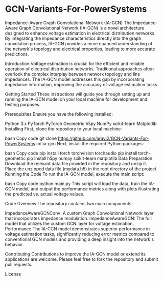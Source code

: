 # GCN-Variants-For-PowerSystems
Impedance-Aware Graph Convolutional Network (IA-GCN)
The Impedance-Aware Graph Convolutional Network (IA-GCN) is a novel architecture designed to enhance voltage estimation in electrical distribution networks. By integrating the impedance characteristics directly into the graph convolution process, IA-GCN provides a more nuanced understanding of the network's topology and electrical properties, leading to more accurate predictions.

Introduction
Voltage estimation is crucial for the efficient and reliable operation of electrical distribution networks. Traditional approaches often overlook the complex interplay between network topology and line impedances. The IA-GCN model addresses this gap by incorporating impedance information, improving the accuracy of voltage estimation tasks.

Getting Started
These instructions will guide you through setting up and running the IA-GCN model on your local machine for development and testing purposes.

Prerequisites
Ensure you have the following installed:

Python 3.x
PyTorch
PyTorch Geometric
h5py
NumPy
scikit-learn
Matplotlib
Installing
First, clone the repository to your local machine:

bash
Copy code
git clone https://github.com/aravi2/GCN-Variants-For-PowerSystems
cd ia-gcn
Next, install the required Python packages:

bash
Copy code
pip install torch torchvision torchaudio
pip install torch-geometric
pip install h5py numpy scikit-learn matplotlib
Data Preparation
Download the relevant data file provided in the repository and unzip it.
Place the unzipped data file (mydata.h5) in the root directory of the project.
Running the Code
To run the IA-GCN model, execute the main script:

bash
Copy code
python main.py
This script will load the data, train the IA-GCN model, and output the performance metrics along with plots illustrating the predicted vs. actual voltage values.

Code Overview
The repository contains two main components:

ImpedanceAwareGCNConv: A custom Graph Convolutional Network layer that incorporates impedance modulation.
ImpedanceAwareGCN: The full model that utilizes the custom GCN layer for voltage estimation.
Performance
The IA-GCN model demonstrates superior performance in voltage estimation tasks, significantly reducing error metrics compared to conventional GCN models and providing a deep insight into the network's behavior.

Contributing
Contributions to improve the IA-GCN model or extend its applications are welcome. Please feel free to fork the repository and submit pull requests.

License
